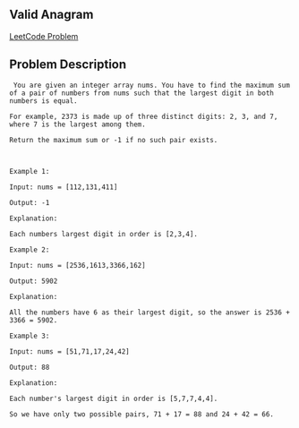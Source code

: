 ## Valid Anagram

[LeetCode Problem](https://leetcode.com/problems/max-pair-sum-in-an-array/description/)

## Problem Description

```
 You are given an integer array nums. You have to find the maximum sum of a pair of numbers from nums such that the largest digit in both numbers is equal.

For example, 2373 is made up of three distinct digits: 2, 3, and 7, where 7 is the largest among them.

Return the maximum sum or -1 if no such pair exists.



Example 1:

Input: nums = [112,131,411]

Output: -1

Explanation:

Each numbers largest digit in order is [2,3,4].

Example 2:

Input: nums = [2536,1613,3366,162]

Output: 5902

Explanation:

All the numbers have 6 as their largest digit, so the answer is 2536 + 3366 = 5902.

Example 3:

Input: nums = [51,71,17,24,42]

Output: 88

Explanation:

Each number's largest digit in order is [5,7,7,4,4].

So we have only two possible pairs, 71 + 17 = 88 and 24 + 42 = 66.

```
